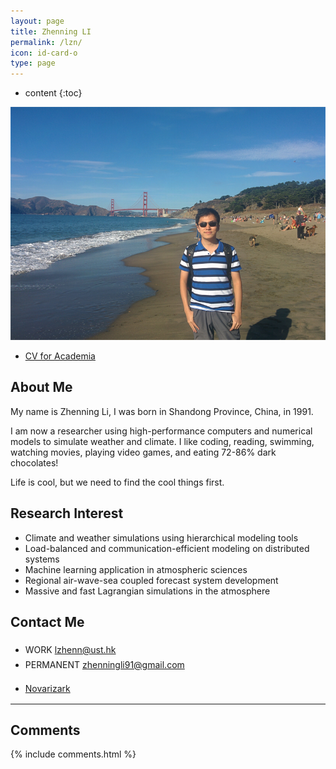 ```yaml
---
layout: page
title: Zhenning LI
permalink: /lzn/
icon: id-card-o 
type: page
---
```


* content
{:toc}

![](https://raw.githubusercontent.com/Novarizark/Novarizark.github.io/master/uploads/leisure.jpg)

* [CV for Academia](https://github.com/Novarizark/Novarizark.github.io/raw/master/uploads/CV_ZhenningLi_full_with_pub_appendix.pdf)
<!--* [CV for Industrial Circle](https://github.com/Novarizark/Novarizark.github.io/raw/master/uploads/2018/cv/CV-Academic-English.pdf) ([工业界简历](https://github.com/Novarizark/Novarizark.github.io/raw/master/uploads/2018/cv/CV-Industrial-Chinese.pdf))-->

## About Me

My name is Zhenning Li, I was born in Shandong Province, China, in 1991. 

I am now a researcher using high-performance computers and numerical models to simulate weather and climate. I like coding, reading, swimming, watching movies, playing video games, and eating 72-86% dark chocolates!

Life is cool, but we need to find the cool things first.

## Research Interest

* Climate and weather simulations using hierarchical modeling tools
* Load-balanced and communication-efficient modeling on distributed systems
* Machine learning application in atmospheric sciences
* Regional air-wave-sea coupled forecast system development
* Massive and fast Lagrangian simulations in the atmosphere

## Contact Me

* [<i style="font-size: 20px" class="fa fa-envelope-o"></i>](lzhenn@ust.hk)WORK [lzhenn@ust.hk](lzhenn@ust.hk)
* [<i style="font-size: 20px" class="fa fa-envelope"></i>](zhenningli91@gmail.com)PERMANENT [zhenningli91@gmail.com](zhenningli91@gmail.com)
<!--* [<i style="font-size: 20px" class="fa fa-weixin"></i>](https://raw.githubusercontent.com/Novarizark/Novarizark.github.io/master/uploads/WeChatID.jpg) [Novarizark](https://raw.githubusercontent.com/Novarizark/Novarizark.github.io/master/uploads/WeChatID.jpg)-->
* [<i style="font-size: 20px" class="fa fa-github"></i>](https://github.com/Novarizark) [Novarizark](https://github.com/Novarizark)
<!--* [<i style="font-size: 20px" class="fa fa-comments"></i>](https://novarizark.github.io/comments/) [Comments](https://novarizark.github.io/comments/)-->

----
<script src="//mozilla.github.io/pdf.js/build/pdf.js"></script> 
<script src="../js/showPDF.js" charset="utf-8"></script>

## Comments

{% include comments.html %}
